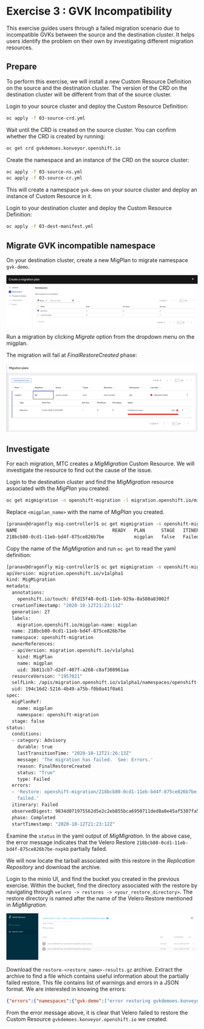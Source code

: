 # Exercise 3 : GVK Incompatibility

This exercise guides users through a failed migration scenario due to incompatible GVKs between the source and the destination cluster. It helps users identify the problem on their own by investigating different migration resources.

## Prepare 

To perform this exercise, we will install a new Custom Resource Definition on the source and the destination cluster. The version of the CRD on the destination cluster will be different from that of the source cluster. 

Login to your source cluster and deploy the Custom Resource Definition:

```sh
oc apply -f 03-source-crd.yml
```

Wait until the CRD is created on the source cluster. You can confirm whether the CRD is created by running:

```sh
oc get crd gvkdemoes.konveyor.openshift.io
```

Create the namespace and an instance of the CRD on the source cluster:

```sh
oc apply -f 03-source-ns.yml
oc apply -f 03-source-cr.yml
```

This will create a namespace `gvk-demo` on your source cluster and deploy an instance of Custom Resource in it.

Login to your destination cluster and deploy the Custom Resource Definition:

```sh
oc apply -f 03-dest-manifest.yml
```


## Migrate GVK incompatible namespace

On your destination cluster, create a new MigPlan to migrate namespace `gvk-demo`. 

![MigPlan](./images/migplan.png)

Run a migration by clicking _Migrate_ option from the dropdown menu on the migplan.

The migration will fail at _FinalRestoreCreated_ phase:

![MigMigration-Failed](./images/migmigration-failed.png)

## Investigate

For each migration, MTC creates a _MigMigration_ Custom Resource. We will investigate the resource to find out the cause of the issue. 

Login to the destination cluster and find the _MigMigration_ resource associated with the _MigPlan_ you created:

```sh
oc get migmigration -n openshift-migration -l migration.openshift.io/migplan-name=<migplan_name>
```

Replace `<migplan_name>` with the name of _MigPlan_ you created.

```sh
[pranav@dragonfly mig-controller]$ oc get migmigration -n openshift-migration -l migration.openshift.io/migplan-name=migplan
NAME                                   READY   PLAN      STAGE   ITINERARY   PHASE       AGE
218bcb80-0cd1-11eb-bd4f-875ce826b7be           migplan   false   Failed      Completed   35m
```

Copy the name of the _MigMigration_ and run `oc get` to read the yaml definition:

```sh
[pranav@dragonfly mig-controller]$ oc get migmigration -n openshift-migration 218bcb80-0cd1-11eb-bd4f-875ce826b7be -o yaml
apiVersion: migration.openshift.io/v1alpha1
kind: MigMigration
metadata:
  annotations:
    openshift.io/touch: 8fd15f40-0cd1-11eb-929a-0a580a83002f
  creationTimestamp: "2020-10-12T21:23:11Z"
  generation: 27
  labels:
    migration.openshift.io/migplan-name: migplan
  name: 218bcb80-0cd1-11eb-bd4f-875ce826b7be
  namespace: openshift-migration
  ownerReferences:
  - apiVersion: migration.openshift.io/v1alpha1
    kind: MigPlan
    name: migplan
    uid: 3b811cb7-d2df-407f-a268-c8af308961aa
  resourceVersion: "1957021"
  selfLink: /apis/migration.openshift.io/v1alpha1/namespaces/openshift-migration/migmigrations/218bcb80-0cd1-11eb-bd4f-875ce826b7be
  uid: 194c16d2-5216-4b49-a75b-f0b0a41f0a61
spec:
  migPlanRef:
    name: migplan
    namespace: openshift-migration
  stage: false
status:
  conditions:
  - category: Advisory
    durable: true
    lastTransitionTime: "2020-10-12T21:26:13Z"
    message: 'The migration has failed.  See: Errors.'
    reason: FinalRestoreCreated
    status: "True"
    type: Failed
  errors:
  - 'Restore: openshift-migration/218bcb80-0cd1-11eb-bd4f-875ce826b7be-nxpkb partially
    failed.'
  itinerary: Failed
  observedDigest: 9834d071975562d5e2c2eb855bca6950711ded8a0e45af5307fa56cd0f5ba3c7
  phase: Completed
  startTimestamp: "2020-10-12T21:23:12Z"
```

Examine the `status` in the yaml output of _MigMigration_. In the above case, the error message indicates that the Velero Restore `218bcb80-0cd1-11eb-bd4f-875ce826b7be-nxpkb` partially failed. 


We will now locate the tarball associated with this restore in the _Replication Repository_ and download the archive. 

Login to the minio UI, and find the bucket you created in the previous exercise. Within the bucket, find the directory associated with the restore by navigating through `velero -> restores -> <your_restore_directory>`. The restore directory is named after the name of the Velero Restore mentioned in _MigMigration_.

![Minio-Bucket](./images/minio-restore.png)

Download the `restore-<restore_name>-results.gz` archive. Extract the archive to find a file which contains useful information about the partially failed restore. This file contains list of warnings and errors in a JSON format. We are interested in knowing the errors:

```json
{"errors":{"namespaces":{"gvk-demo":["error restoring gvkdemoes.konveyor.openshift.io/gvk-demo/gvk-demo: the server could not find the requested resource"]}}}
```

From the error message above, it is clear that Velero failed to restore the Custom Resource `gvkdemoes.konveyor.openshift.io` we created. 





